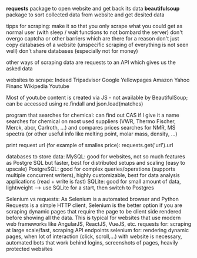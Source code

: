 **requests** package to open website and get back its data
**beautifulsoup** package to sort collected data from website and get desited data

tipps for scraping:
    make it so that you only scrape what you could get as normal user (with sleep / wait functions to not bombard the server)
    don't overgo captcha or other barriers which are there for a reason
    don't just copy databases of a website (unspecific scraping of everything is not seen well)
    don't share databases (especially not for money)

other ways of scraping data are requests to an API which gives us the asked data 

websites to scrape:
    Indeed
    Tripadvisor
    Google
    Yellowpages
    Amazon
    Yahoo Financ
    Wikipedia
    Youtube

Most of youtube content is created via JS - not available by BeautifulSoup; can be accessed using re.findall and json.load(matches)

program that searches for chemical:
    can find out CAS if I give it a name
    searches for chemical on most used suppliers (VWR, Thermo Fischer, Merck, abcr, Carlroth, ...) and compares prices
    searches for NMR, MS spectra (or other useful info like melting point, molar mass, density, ...)

print request url (for example of smalles price): requests.get('url').url

databases to store data:
    MySQL:  good for websites, not so much features as Postgre SQL but faster, best for distributed setups and scaling (easy to upscale)
    PostgreSQL: good for complex queries/operations (supports multiple concurrent writers), highly customizable, best for data analysis applications (read + write is fast)
    SQLite: good for small amount of data, lightweight
    --> use SQLite for a start, then switch to Postgres

Selenium vs requests:
As Selenium is a automated browser and Python Requests is a simple HTTP client, Selenium is the better option if you are scraping dynamic pages that require the page to be client side rendered before showing all the data. This is typical for websites that use modern web frameworks like AngularJS, ReactJS, VueJS, etc.
requests for: scraping at large scale/fast, scraping API endpoints
selenium for: rendering dynamic pages, when lot of interaction (click, scroll,...) with website is necessary, automated bots that work behind logins, screenshots of pages, heavily protected websites
